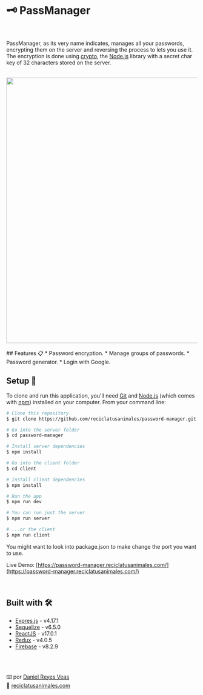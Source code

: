 # 🗝️ PassManager

<br />

PassManager, as its very name indicates, manages all your passwords, encrypting them on the server and reversing the process to lets you use it.
The encryption is done using [crypto](https://nodejs.org/api/crypto.html), the [Node.js](https://nodejs.org/en/download/) library with a secret char key of 32 characters stored on the server.

<br />

<div align="center"><img src="https://resources.reciclatusanimales.com/image/passmanager.png" width=700></div>

<br />
## Features 📋
* Password encryption.
* Manage groups of passwords.
* Password generator.
* Login with Google.

<br />

## Setup 🚀

To clone and run this application, you'll need [Git](https://git-scm.com) and [Node.js](https://nodejs.org/en/download/) (which comes with [npm](http://npmjs.com)) installed on your computer. From your command line:

```bash
# Clone this repository
$ git clone https://github.com/reciclatusanimales/password-manager.git

# Go into the server folder
$ cd password-manager

# Install server dependencies
$ npm install

# Go into the client folder
$ cd client

# Install client dependencies
$ npm install

# Run the app
$ npm run dev

# You can run just the server
$ npm run server

# ...or the client
$ npm run client
```

You might want to look into package.json to make change the port you want to use.

Live Demo: [https://password-manager.reciclatusanimales.com/](https://password-manager.reciclatusanimales.com/)

<br />

## Built with 🛠️

-   [Expres.js](http://www.dropwizard.io/1.0.2/docs/) - v4.17.1
-   [Sequelize](http://www.dropwizard.io/1.0.2/docs/) - v6.5.0
-   [ReactJS](http://www.dropwizard.io/1.0.2/docs/) - v17.0.1
-   [Redux](http://www.dropwizard.io/1.0.2/docs/) - v4.0.5
-   [Firebase](http://www.dropwizard.io/1.0.2/docs/) - v8.2.9

<br />

<br />

⌨️ por <a href="https://github.com/danielreyesveas">Daniel Reyes Veas</a>
<br />
💾 <a href="https://reciclatusanimales.com">reciclatusanimales.com</a>
<br />
<br />
